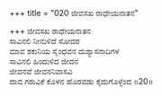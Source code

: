 +++
title = "020 ಜೀವಸಖ ರಾಧೇಯನಾತನ"

+++
ಜೀವಸಖ ರಾಧೇಯನಾತನ  
ಸಾವಿನಲಿ ನೀನುಳಿದೆ ಸೋದರ  
ಮಾವ ಶಕುನಿಯ ಸೈಂಧವನ ದುಶ್ಯಾಸನಾದಿಗಳ  
ಸಾವಿನಲಿ ಹಿಂದುಳಿದ ಜೀವನ  
ಜೀವನವೆ ಜೀವನನಿವಾಸವಿ  
ದಾವ ಗರುವಿಕೆ ಕೊಳನ ಹೊರವಡು ಕೈದುಗೊಳ್ಳೆಂದ      ॥20॥